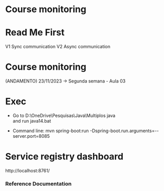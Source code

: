 # Course monitoring

# Read Me First
V1 Sync communication 
V2 Async communication

# Course monitoring
(ANDAMENTO) 23/11/2023 ->
Segunda semana - Aula 03

# Exec
 * Go to 
   D:\OneDrive\Pesquisas\Java\Multiplos java\
   and run java14.bat

 * Command line: mvn spring-boot:run -Dspring-boot.run.arguments=--server.port=8085

# Service registry dashboard
http://localhost:8761/

### Reference Documentation







